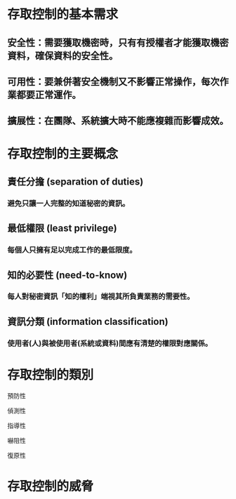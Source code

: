 # 存取控制的基本需求

## 安全性：需要獲取機密時，只有有授權者才能獲取機密資料，確保資料的安全性。

## 可用性：要兼併著安全機制又不影響正常操作，每次作業都要正常運作。

## 擴展性：在團隊、系統擴大時不能應複雜而影響成效。

# 存取控制的主要概念

## 責任分擔 (separation of duties)

### 避免只讓一人完整的知道秘密的資訊。

## 最低權限 (least privilege)

### 每個人只擁有足以完成工作的最低限度。

## 知的必要性 (need-to-know)

### 每人對秘密資訊「知的權利」端視其所負責業務的需要性。

## 資訊分類 (information classification)

### 使用者(人)與被使用者(系統或資料)間應有清楚的權限對應關係。

# 存取控制的類別

預防性



偵測性

指導性

嚇阻性

復原性

# 存取控制的威脅
